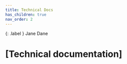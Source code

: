 ```yaml
---
title: Technical Docs
has_children: true
nav_order: 2
---
```


{: .label }
Jane Dane

# [Technical documentation]
